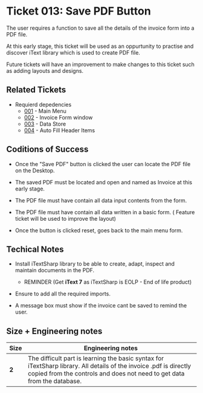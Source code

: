 Ticket 013:  Save PDF Button
=======================

The user requires a function to save all the details of the invoice form into a PDF file. 

At this early stage, this ticket will be used as an oppurtunity to practise and discover iText library which is used to create PDF file. 

Future tickets will have an improvement to make changes to this ticket such as adding layouts and designs. 

Related Tickets
---------------

* Requierd depedencies
    * [001](./001.md) - Main Menu
    * [002](./002.md) - Invoice Form window
    * [003](./003.md) - Data Store
    * [004](./004.md) - Auto Fill Header Items

Coditions of Success
--------------------
* Once the "Save PDF" button is clicked the user can locate the PDF file on the Desktop. 

* The saved PDF must be located and open and named as Invoice at this early stage.

* The PDF file must have contain all data input contents from the form.

* The PDF file must have contain all data written in a basic form. ( Feature ticket will be used to improve the layout)

* Once the button is clicked reset, goes back to the main menu form.



Techical Notes
--------------

* Install iTextSharp library to be able to create, adapt, inspect and maintain documents in the PDF.
    * REMINDER (Get **iText 7** as iTextSharp is EOLP - End of life product)

* Ensure to add all the required imports.

* A message box must show if the invoice cant be saved to remind the user.


Size + Engineering notes
----------------------
| Size | Engineering notes | 
| -------- | -------- |
| **2**    | The difficult part is learning the basic syntax for iTextSharp library. All details of the invoice .pdf is directly copied from the controls and does not need to get data from the database. | 
